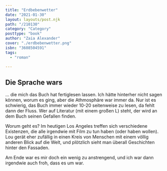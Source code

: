 ```yaml
---
title: "Erdbebenwetter"
date: "2021-01-30"
layout: layouts/post.njk
path: "/210130"
category: "Category"
posttype: "book"
author: "Zaia Alexander"
cover: "./erdbebenwetter.png"
isbn: "3608504591"
tags:
  - "roman"

---
```

## Die Sprache wars

... die mich das Buch hat fertiglesen lassen. Ich hätte hinterher nicht sagen können, worum es ging, aber die Athmosphäre war immer da. Nur ist es schwierig, das Buch immer wieder 10-20 seitenweise zu lesen, da fehlt dann der Fluss. Wer auf Literatur (mit einem großen L) steht, der wird an dem Buch seinen Gefallen finden.

Worum geht es? Im heutigen Los Angeles treffen sich verschiedene Existenzen, die alle irgendwie mit Film zu tun haben (oder haben wollen). Lou gerät eher zufällig in einen Kreis von Menschen mit einem völlig anderen Blick auf die Welt, und plötzlich sieht man überall Geschichten hinter den Fassaden.

Am Ende war es mir doch ein wenig zu anstrengend, und ich war dann irgendwie auch froh, dass es um war.
